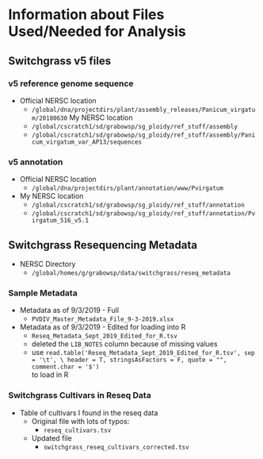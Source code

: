# Information about Files Used/Needed for Analysis

## Switchgrass v5 files
### v5 reference genome sequence
* Official NERSC location
  * `/global/dna/projectdirs/plant/assembly_releases/Panicum_virgatum/20180630`
My NERSC location
  * `/global/cscratch1/sd/grabowsp/sg_ploidy/ref_stuff/assembly`
  * `/global/cscratch1/sd/grabowsp/sg_ploidy/ref_stuff/assembly/Panicum_virgatum_var_AP13/sequences`
### v5 annotation
* Official NERSC location
  * `/global/dna/projectdirs/plant/annotation/www/Pvirgatum`
* My NERSC location
  * `/global/cscratch1/sd/grabowsp/sg_ploidy/ref_stuff/annotation`
  * `/global/cscratch1/sd/grabowsp/sg_ploidy/ref_stuff/annotation/Pvirgatum_516_v5.1`

## Switchgrass Resequencing Metadata
* NERSC Directory
  * `/global/homes/g/grabowsp/data/switchgrass/reseq_metadata`
### Sample Metadata
* Metadata as of 9/3/2019 - Full
  * `PVDIV_Master_Metadata_File_9-3-2019.xlsx`
* Metadata as of 9/3/2019 - Edited for loading into R
  * `Reseq_Metadata_Sept_2019_Edited_for_R.tsv`
  * deleted the `LIB_NOTES` column because of missing values
  * use `read.table('Reseq_Metadata_Sept_2019_Edited_for_R.tsv', sep = '\t', \
header = T, stringsAsFactors = F, quote = "", comment.char = '$')` \
to load in R
### Switchgrass Cultivars in Reseq Data
* Table of cultivars I found in the reseq data
  * Original file with lots of typos:
    * `reseq_cultivars.tsv`
  * Updated file
    * `switchgrass_reseq_cultivars_corrected.tsv`
